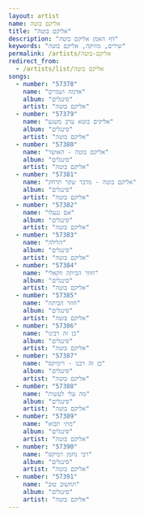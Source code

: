 ```yaml
---
layout: artist
name: אליקם בוטה
title: "אליקם בוטה"
description: "דף האמן אליקם בוטה"
keywords: "שירים, מוזיקה, אליקם בוטה"
permalink: /artists/אליקם-בוטה
redirect_from:
  - /artists/list/אליקם בוטה
songs:
  - number: "57378"
    name: "אדמה ושמיים"
    album: "סינגלים"
    artist: "אליקם בוטה"
  - number: "57379"
    name: "אליקים בוטא ערב משגע"
    album: "סינגלים"
    artist: "אליקם בוטה"
  - number: "57380"
    name: "אליקם בוטה - האושר"
    album: "סינגלים"
    artist: "אליקם בוטה"
  - number: "57381"
    name: "אליקם בוטה - מדבר שקר תרחק"
    album: "סינגלים"
    artist: "אליקם בוטה"
  - number: "57382"
    name: "אם ננעלו"
    album: "סינגלים"
    artist: "אליקם בוטה"
  - number: "57383"
    name: "הלילה"
    album: "סינגלים"
    artist: "אליקם בוטה"
  - number: "57384"
    name: "חוזר הביתה ווקאלי"
    album: "סינגלים"
    artist: "אליקם בוטה"
  - number: "57385"
    name: "חוזר הביתה"
    album: "סינגלים"
    artist: "אליקם בוטה"
  - number: "57386"
    name: "כן זה רבינו"
    album: "סינגלים"
    artist: "אליקם בוטה"
  - number: "57387"
    name: "כן זה רבנו - רימיקס"
    album: "סינגלים"
    artist: "אליקם בוטה"
  - number: "57388"
    name: "מה עלי לעשות"
    album: "סינגלים"
    artist: "אליקם בוטה"
  - number: "57389"
    name: "מתי תבוא"
    album: "סינגלים"
    artist: "אליקם בוטה"
  - number: "57390"
    name: "רבי נחמן רמיקס"
    album: "סינגלים"
    artist: "אליקם בוטה"
  - number: "57391"
    name: "תחשוב טוב"
    album: "סינגלים"
    artist: "אליקם בוטה"
---
```

